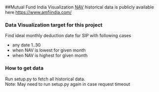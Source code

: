 ##Mutual Fund India Visualization 
[NAV](https://en.wikipedia.org/wiki/Net_asset_valueg) historical data is publicly available here https://www.amfiindia.com/

### Data Visualization target for this project
Find ideal monthly deduction date for SIP with following cases
- any date 1..30 
- when NAV is lowest for given month 
- when NAV is highest for given month

### How to get data 
Run setup.py to fetch all historical data.<br>
Note: May need to run setup.py again in case request timeout



